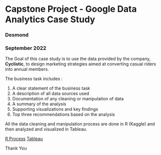 # Capstone Project - Google Data Analytics Case Study
### Desmond
### September 2022

The Goal of this case study is to use the data provided by the company, **Cyclistic**, to design marketing strategies aimed at converting casual riders into annual members.

The business task includes :
1. A clear statement of the business task
2. A description of all data sources used
3. Documentation of any cleaning or manipulation of data
4. A summary of the analysis
5. Supporting visualizations and key findings
6. Top three recommendations based on the analysis

All the data cleaning and manipulation process are done in R (Kaggle) and then analyzed and visualized in Tableau.

[R Process](https://www.kaggle.com/code/dylphion/cyclistic-bike-share-case-study)
[Tableau](https://public.tableau.com/views/CapstoneProject-CyclisticCaseStudy/Story_1?:language=en-US&:display_count=n&:origin=viz_share_link)

Thank You
